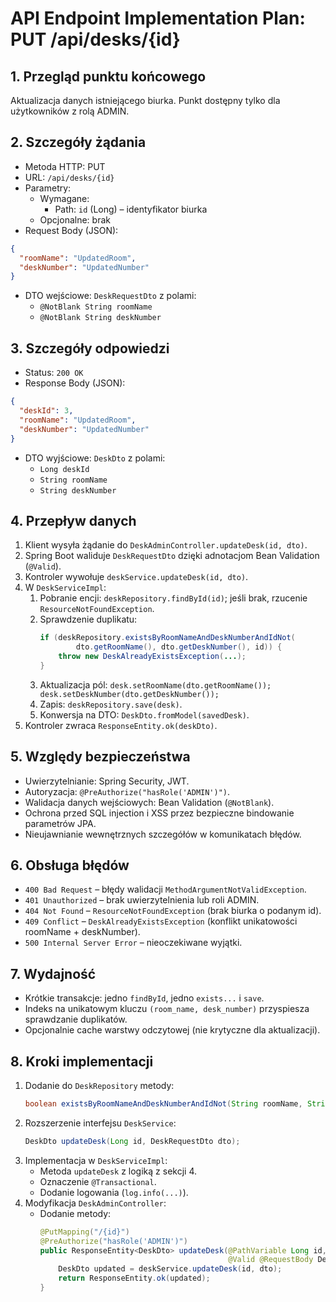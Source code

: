 # API Endpoint Implementation Plan: PUT /api/desks/{id}

## 1. Przegląd punktu końcowego
Aktualizacja danych istniejącego biurka. Punkt dostępny tylko dla użytkowników z rolą ADMIN.

## 2. Szczegóły żądania
- Metoda HTTP: PUT
- URL: `/api/desks/{id}`
- Parametry:
  - Wymagane:
    - Path: `id` (Long) – identyfikator biurka
  - Opcjonalne: brak
- Request Body (JSON):
```json
{
  "roomName": "UpdatedRoom",
  "deskNumber": "UpdatedNumber"
}
```
- DTO wejściowe: `DeskRequestDto` z polami:
  - `@NotBlank String roomName`
  - `@NotBlank String deskNumber`

## 3. Szczegóły odpowiedzi
- Status: `200 OK`
- Response Body (JSON):
```json
{
  "deskId": 3,
  "roomName": "UpdatedRoom",
  "deskNumber": "UpdatedNumber"
}
```
- DTO wyjściowe: `DeskDto` z polami:
  - `Long deskId`
  - `String roomName`
  - `String deskNumber`

## 4. Przepływ danych
1. Klient wysyła żądanie do `DeskAdminController.updateDesk(id, dto)`.
2. Spring Boot waliduje `DeskRequestDto` dzięki adnotacjom Bean Validation (`@Valid`).
3. Kontroler wywołuje `deskService.updateDesk(id, dto)`.
4. W `DeskServiceImpl`:
   1. Pobranie encji: `deskRepository.findById(id)`; jeśli brak, rzucenie `ResourceNotFoundException`.
   2. Sprawdzenie duplikatu:
      ```java
      if (deskRepository.existsByRoomNameAndDeskNumberAndIdNot(
              dto.getRoomName(), dto.getDeskNumber(), id)) {
          throw new DeskAlreadyExistsException(...);
      }
      ```
   3. Aktualizacja pól: `desk.setRoomName(dto.getRoomName()); desk.setDeskNumber(dto.getDeskNumber());`
   4. Zapis: `deskRepository.save(desk)`.
   5. Konwersja na DTO: `DeskDto.fromModel(savedDesk)`.
5. Kontroler zwraca `ResponseEntity.ok(deskDto)`.

## 5. Względy bezpieczeństwa
- Uwierzytelnianie: Spring Security, JWT.
- Autoryzacja: `@PreAuthorize("hasRole('ADMIN')")`.
- Walidacja danych wejściowych: Bean Validation (`@NotBlank`).
- Ochrona przed SQL injection i XSS przez bezpieczne bindowanie parametrów JPA.
- Nieujawnianie wewnętrznych szczegółów w komunikatach błędów.

## 6. Obsługa błędów
- `400 Bad Request` – błędy walidacji `MethodArgumentNotValidException`.
- `401 Unauthorized` – brak uwierzytelnienia lub roli ADMIN.
- `404 Not Found` – `ResourceNotFoundException` (brak biurka o podanym id).
- `409 Conflict` – `DeskAlreadyExistsException` (konflikt unikatowości roomName + deskNumber).
- `500 Internal Server Error` – nieoczekiwane wyjątki.

## 7. Wydajność
- Krótkie transakcje: jedno `findById`, jedno `exists...` i `save`.
- Indeks na unikatowym kluczu `(room_name, desk_number)` przyspiesza sprawdzanie duplikatów.
- Opcjonalnie cache warstwy odczytowej (nie krytyczne dla aktualizacji).

## 8. Kroki implementacji
1. Dodanie do `DeskRepository` metody:
   ```java
   boolean existsByRoomNameAndDeskNumberAndIdNot(String roomName, String deskNumber, Long id);
   ```
2. Rozszerzenie interfejsu `DeskService`:
   ```java
   DeskDto updateDesk(Long id, DeskRequestDto dto);
   ```
3. Implementacja w `DeskServiceImpl`:
   - Metoda `updateDesk` z logiką z sekcji 4.
   - Oznaczenie `@Transactional`.
   - Dodanie logowania (`log.info(...)`).
4. Modyfikacja `DeskAdminController`:
   - Dodanie metody:
     ```java
     @PutMapping("/{id}")
     @PreAuthorize("hasRole('ADMIN')")
     public ResponseEntity<DeskDto> updateDesk(@PathVariable Long id,
                                               @Valid @RequestBody DeskRequestDto dto) {
         DeskDto updated = deskService.updateDesk(id, dto);
         return ResponseEntity.ok(updated);
     }
     ```
